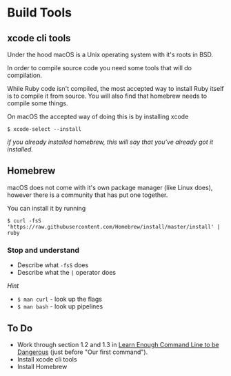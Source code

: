 # Build Tools

## xcode cli tools

Under the hood macOS is a Unix operating system with it's roots in BSD.

In order to compile source code you need some tools that will do compilation.

While Ruby code isn't compiled, the most accepted way to install Ruby itself is to compile it from source. You will also find that homebrew needs to compile some things.

On macOS the accepted way of doing this is by installing xcode

`$ xcode-select --install`

_if you already installed homebrew, this will say that you've already got it installed._

## Homebrew

macOS does not come with it's own package manager (like Linux does), however there is a community that has put one together. 

You can install it by running

`$ curl -fsS 'https://raw.githubusercontent.com/Homebrew/install/master/install' | ruby`

### Stop and understand

* Describe what `-fsS` does
* Describe what the `|` operator does

_Hint_

* `$ man curl` - look up the flags
* `$ man bash` - look up pipelines


## To Do

* Work through section 1.2 and 1.3 in [Learn Enough Command Line to be Dangerous](https://www.learnenough.com/command-line-tutorial) (just before "Our first command").
* Install xcode cli tools
* Install Homebrew

